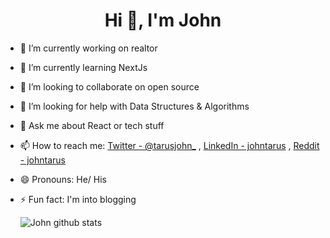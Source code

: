 <h1 align="center">Hi 👋, I'm John</h1>

- 🔭 I’m currently working on realtor
- 🌱 I’m currently learning NextJs
- 👯 I’m looking to collaborate on open source
- 🤔 I’m looking for help with Data Structures & Algorithms
- 💬 Ask me about React or tech stuff
- 📫 How to reach me: [Twitter - @tarusjohn_](https://twitter.com/home) ,  [LinkedIn - johntarus](https://www.linkedin.com/feed/) ,  [Reddit - johntarus](https://www.reddit.com/)
- 😄 Pronouns: He/ His
- ⚡ Fun fact: I'm into blogging



  
  
  ![John github stats](https://github-readme-stats.vercel.app/api?username=johntarus&&show_icons=true&count_private=true&title_color=ffffff&icon_color=bb2acf&text_color=daf7dc&bg_color=191919)

